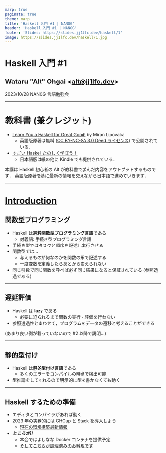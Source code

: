```yaml
---
marp: true
paginate: true
theme: marp
title: 'Haskell 入門 #1 | NANOG'
header: 'Haskell 入門 #1 | NANOG'
footer: 'Slides: https://slides.jj1lfc.dev/haskell/1'
image: https://slides.jj1lfc.dev/haskell/1.jpg
---
```


# Haskell 入門 #1

## Wataru "Alt" Ohgai \<alt@jj1lfc.dev\>

2023/10/28 NANOG 言語勉強会

---

# 教科書 (兼クレジット)

- [Learn You a Haskell for Great Good!](http://learnyouahaskell.com) by Miran Lipovača
  - 英語版原著は無料 ([CC BY-NC-SA 3.0 Deed ライセンス](https://creativecommons.org/licenses/by-nc-sa/3.0/)) で公開されている．
- [すごい Haskell たのしく学ぼう！](https://www.amazon.co.jp/dp/B009RO80XY)
  - 日本語版は紙の他に Kindle でも提供されている．

本講は Haskell 初心者の Alt が教科書で学んだ内容をアウトプットするものです．
英語版原著を基に最新の情報を交えながら日本語で進めていきます．

---

# [Introduction](http://learnyouahaskell.com/introduction)

## 関数型プログラミング

- Haskell は**純粋関数型プログラミング言語**である
  - 対義語: 手続き型プログラミング言語
- 手続き型ではタスクと順序を記述し実行させる
- 関数型では...
  - 与えるものが何なのかを関数の形で記述する
  - 一度変数を定義したらあとから変えられない
- 同じ引数で同じ関数を呼べば必ず同じ結果になると保証されている (参照透過である)

---

## 遅延評価

- Haskell は **lazy** である
  - 必要に迫られるまで関数の実行・評価を行わない
- 参照透過性とあわせて，プログラムをデータの遷移と考えることができる

(あまり良い例が載っていないので #2 以降で説明...)

---

## 静的型付け

- Haskell は**静的型付け言語**である
  - 多くのエラーをコンパイルの時点で検出可能
- 型推論をしてくれるので明示的に型を書かなくても動く

---

## Haskell するための準備

- エディタとコンパイラがあれば動く
- 2023 年の実務的には GHCup と Stack を導入しよう
  - [現在の環境構築最新情報](https://zenn.dev/mod_poppo/articles/haskell-setup-2023)
- **_ところが!!_**
  - 本会ではよしなな Docker コンテナを提供予定
  - [そしてこちらが調理済みのお料理です](https://github.com/nandemonai-nog/learn-haskell)
